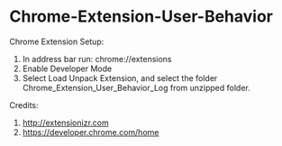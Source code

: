 # Chrome-Extension-User-Behavior

Chrome Extension Setup:
1. In address bar run:  chrome://extensions
2. Enable Developer Mode
3. Select Load Unpack Extension, and select the folder Chrome_Extension_User_Behavior_Log from unzipped folder.

Credits:
1. http://extensionizr.com
2. https://developer.chrome.com/home

